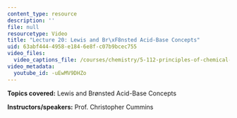 ```yaml
---
content_type: resource
description: ''
file: null
resourcetype: Video
title: "Lecture 20: Lewis and Br\xF8nsted Acid-Base Concepts"
uid: 63abf444-4958-e184-6e8f-c07b9bcec755
video_files:
  video_captions_file: /courses/chemistry/5-112-principles-of-chemical-science-fall-2005/video-lectures/lecture-20-lewis-and-broensted-acid-base-concepts/-uEwMV9DHZo.vtt
video_metadata:
  youtube_id: -uEwMV9DHZo
---
```


**Topics covered:** Lewis and Brønsted Acid-Base Concepts

**Instructors/speakers:** Prof. Christopher Cummins